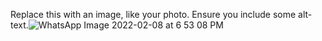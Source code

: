 Replace this with an image, like your photo. Ensure you include some alt-text.![WhatsApp Image 2022-02-08 at 6 53 08 PM](https://user-images.githubusercontent.com/101246546/157827326-a5b49647-6bbe-4e68-846b-f37f8f549033.jpeg)
